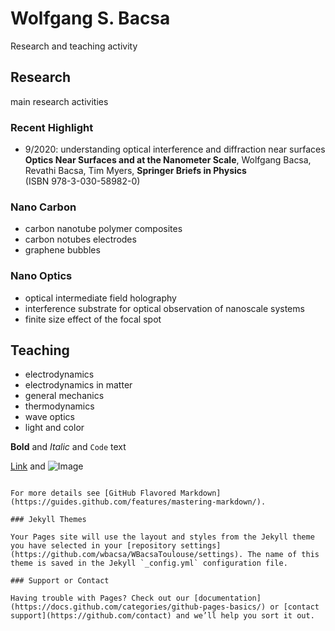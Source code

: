 # Wolfgang S. Bacsa 

Research and teaching activity 

## Research

main research activities 

### Recent Highlight

- 9/2020: understanding optical interference and diffraction near surfaces <br />
**Optics Near Surfaces and at the Nanometer Scale**, Wolfgang Bacsa, Revathi Bacsa, Tim Myers, **Springer Briefs in Physics** <br /> 
(ISBN 978-3-030-58982-0)

### Nano Carbon
- carbon nanotube polymer composites
- carbon notubes electrodes
- graphene bubbles

### Nano Optics
- optical intermediate field holography
- interference substrate for optical observation of nanoscale systems
- finite size effect of the focal spot


## Teaching

- electrodynamics
- electrodynamics in matter
- general mechanics
- thermodynamics
- wave optics
- light and color

**Bold** and _Italic_ and `Code` text

[Link](url) and ![Image](src)
```

For more details see [GitHub Flavored Markdown](https://guides.github.com/features/mastering-markdown/).

### Jekyll Themes

Your Pages site will use the layout and styles from the Jekyll theme you have selected in your [repository settings](https://github.com/wbacsa/WBacsaToulouse/settings). The name of this theme is saved in the Jekyll `_config.yml` configuration file.

### Support or Contact

Having trouble with Pages? Check out our [documentation](https://docs.github.com/categories/github-pages-basics/) or [contact support](https://github.com/contact) and we’ll help you sort it out.
